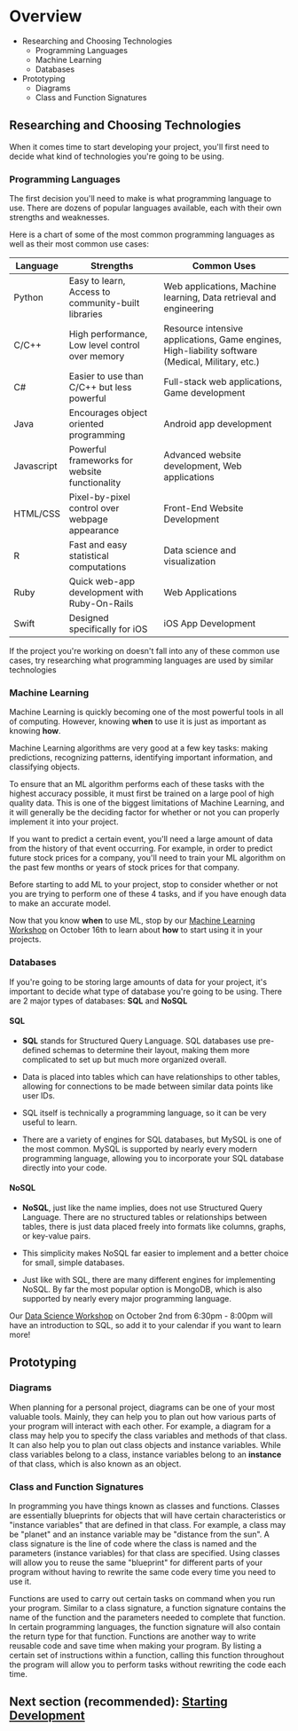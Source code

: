 # Overview
* Researching and Choosing Technologies
    * Programming Languages
    * Machine Learning
    * Databases
* Prototyping
    * Diagrams
    * Class and Function Signatures

## Researching and Choosing Technologies

When it comes time to start developing your project, you'll first need to decide what kind of technologies you're going to be using.

### Programming Languages

The first decision you'll need to make is what programming language to use. There are dozens of popular languages available, each with their own strengths and weaknesses.

Here is a chart of some of the most common programming languages as well as their most common use cases:

| Language | Strengths | Common Uses |
| -------- | --------- | ----------- |
| Python   | Easy to learn, Access to community-built libraries | Web applications, Machine learning, Data retrieval and engineering|
| C/C++    | High performance, Low level control over memory | Resource intensive applications, Game engines, High-liability software (Medical, Military, etc.) |
| C# | Easier to use than C/C++ but less powerful | Full-stack web applications, Game development |
| Java     | Encourages object oriented programming | Android app development |
| Javascript| Powerful frameworks for website functionality | Advanced website development, Web applications |
| HTML/CSS | Pixel-by-pixel control over webpage appearance | Front-End Website Development |
| R | Fast and easy statistical computations | Data science and visualization |
| Ruby | Quick web-app development with Ruby-On-Rails | Web Applications |
| Swift | Designed specifically for iOS | iOS App Development |

If the project you're working on doesn't fall into any of these common use cases, try researching what programming languages are used by similar technologies

### Machine Learning

Machine Learning is quickly becoming one of the most powerful tools in all of computing. However, knowing **when** to use it is just as important as knowing **how**.

Machine Learning algorithms are very good at a few key tasks: making predictions, recognizing patterns, identifying important information, and classifying objects.

To ensure that an ML algorithm performs each of these tasks with the highest accuracy possible, it must first be trained on a large pool of high quality data. This is one of the biggest limitations of Machine Learning, and it will generally be the deciding factor for whether or not you can properly implement it into your project.

If you want to predict a certain event, you'll need a large amount of data from the history of that event occurring. For example, in order to predict future stock prices for a company, you'll need to train your ML algorithm on the past few months or years of stock prices for that company.

Before starting to add ML to your project, stop to consider whether or not you are trying to perform one of these 4 tasks, and if you have enough data to make an accurate model.

Now that you know **when** to use ML, stop by our [Machine Learning Workshop](https://calendar.google.com/event?action=TEMPLATE&tmeid=NXQyaWNrdXRjczJjdGRwOGMwajRpM2hnNW1fMjAxOTEwMTZUMjIzMDAwWiBiaW5naGFtdG9uLmVkdV9rdWlnMWdtc2JtdTlzNmFsZjRoMTNoOG42b0Bn&tmsrc=binghamton.edu_kuig1gmsbmu9s6alf4h13h8n6o%40group.calendar.google.com) on October 16th to learn about **how** to start using it in your projects.

### Databases

If you're going to be storing large amounts of data for your project, it's important to decide what type of database you're going to be using. There are 2 major types of databases: **SQL** and **NoSQL**

#### SQL
 - **SQL** stands for Structured Query Language. SQL databases use pre-defined schemas to determine their layout, making them more complicated to set up but much more organized overall.

 - Data is placed into tables which can have relationships to other tables, allowing for connections to be made between similar data points like user IDs.

 - SQL itself is technically a programming language, so it can be very useful to learn.

 - There are a variety of engines for SQL databases, but MySQL is one of the most common. MySQL is supported by nearly every modern programming language, allowing you to incorporate your SQL database directly into your code.

#### NoSQL
 - **NoSQL**, just like the name implies, does not use Structured Query Language. There are no structured tables or relationships between tables, there is just data placed freely into formats like columns, graphs, or key-value pairs.

 - This simplicity makes NoSQL far easier to implement and a better choice for small, simple databases.

 - Just like with SQL, there are many different engines for implementing NoSQL. By far the most popular option is MongoDB, which is also supported by nearly every major programming language. 

Our [Data Science Workshop](https://calendar.google.com/event?action=TEMPLATE&tmeid=NXQyaWNrdXRjczJjdGRwOGMwajRpM2hnNW1fMjAxOTEwMDJUMjIzMDAwWiBiaW5naGFtdG9uLmVkdV9rdWlnMWdtc2JtdTlzNmFsZjRoMTNoOG42b0Bn&tmsrc=binghamton.edu_kuig1gmsbmu9s6alf4h13h8n6o%40group.calendar.google.com) on October 2nd from 6:30pm - 8:00pm will have an introduction to SQL, so add it to your calendar if you want to learn more!

## Prototyping
### Diagrams
When planning for a personal project, diagrams can be one of your most valuable tools. Mainly, they can help you to plan out how various parts of your program will interact with each other. For example, a diagram for a class may help you to specify the class variables and methods of that class. It can also help you to plan out class objects and instance variables. While class variables belong to a class, instance variables belong to an **instance** of that class, which is also known as an object.

### Class and Function Signatures
In programming you have things known as classes and functions. Classes are essentially blueprints for objects that will have certain characteristics or "instance variables" that are defined in that class. For example, a class may be "planet" and an instance variable may be "distance from the sun". A class signature is the line of code where the class is named and the parameters (instance variables) for that class are specified. Using classes will allow you to reuse the same "blueprint" for different parts of your program without having to rewrite the same code every time you need to use it.

Functions are used to carry out certain tasks on command when you run your program. Similar to a class signature, a function signature contains the name of the function and the parameters needed to complete that function. In certain programming languages, the function signature will also contain the return type for that function. Functions are another way to write reusable code and save time when making your program. By listing a certain set of instructions within a function, calling this function throughout the program will allow you to perform tasks without rewriting the code each time.


## Next section (recommended): [Starting Development](https://github.com/HackBinghamton/IntroToProgrammingWorkshop/blob/master/StartingDevelopment.md)
